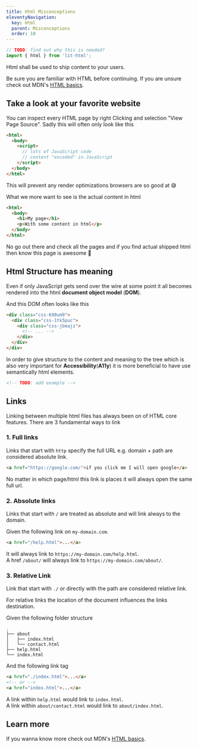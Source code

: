 ```yaml
---
title: Html Misconceptions
eleventyNavigation:
  key: Html
  parent: Misconceptions
  order: 10
---
```


```js script
// TODO: find out why this is needed?
import { html } from 'lit-html';
```

Html shall be used to ship content to your users.

Be sure you are familiar with HTML before continuing. If you are unsure check out MDN's [HTML basics](https://developer.mozilla.org/en-US/docs/Learn/Getting_started_with_the_web/HTML_basics).

## Take a look at your favorite website

You can inspect every HTML page by right Clicking and selection "View Page Source".
Sadly this will often only look like this

```html
<html>
  <body>
    <script>
      // lots of JavaScript code
      // content "encoded" in JavaScript
    </script>
  </body>
</html>
```

This will prevent any render optimizations browsers are so good at 😅

What we more want to see is the actual content in html

```html
<html>
  <body>
    <h1>My page</h1>
    <p>With some content in html</p>
  </body>
</html>
```

No go out there and check all the pages and if you find actual shipped html then know this page is awesome 💪

## Html Structure has meaning

Even if only JavaScript gets send over the wire at some point it all becomes rendered into the html **document object model** (**DOM**).

And this DOM often looks like this

```html
<div class="css-698um9">
  <div class="css-1tk5puc">
    <div class="css-jbmajz">
      <!-- ... -->
    </div>
  </div>
</div>
```

In order to give structure to the content and meaning to the tree which is also very important for **Accessibility**(**A11y**) it is more beneficial to have use semantically html elements.

```html
<!-- TODO: add example -->
```

## Links

Linking between multiple html files has always been on of HTML core features.
There are 3 fundamental ways to link

### 1. Full links

Links that start with `http` specify the full URL e.g. domain + path are considered absolute link.

```html
<a href="https://google.com/">if you click me I will open google</a>
```

No matter in which page/html this link is places it will always open the same full url.

### 2. Absolute links

Links that start with `/` are treated as absolute and will link always to the domain.

Given the following link on `my-domain.com`.

```html
<a href="/help.html">...</a>
```

It will always link to `https://my-domain.com/help.html`. <br>
A href `/about/` will always link to `https://my-domain.com/about/`.

### 3. Relative Link

Link that start with `./` or directly with the path are considered relative link.

For relative links the location of the document influences the links destination.

Given the following folder structure

```
.
├── about
│   ├── index.html
│   └── contact.html
├── help.html
└── index.html
```

And the following link tag

```html
<a href="./index.html">...</a>
<!-- or -->
<a href="index.html">...</a>
```

A link within `help.html` would link to `index.html`. <br>
A link within `about/contact.html` would link to `about/index.html`.

## Learn more

If you wanna know more check out MDN's [HTML basics](https://developer.mozilla.org/en-US/docs/Learn/Getting_started_with_the_web/HTML_basics).
